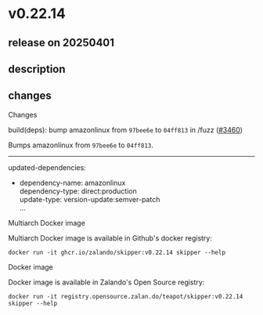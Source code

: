 # v0.22.14

## release on 20250401
## description
## changes
Changes

build(deps): bump amazonlinux from <code>97bee6e</code> to <code>04ff813</code> in /fuzz (<a class="issue-link js-issue-link" data-error-text="Failed to load title" data-id="2959219538" data-permission-text="Title is private" data-url="https://github.com/zalando/skipper/issues/3460" data-hovercard-type="pull_request" data-hovercard-url="/zalando/skipper/pull/3460/hovercard" href="https://github.com/zalando/skipper/pull/3460">#3460</a>)

Bumps amazonlinux from <code>97bee6e</code> to <code>04ff813</code>.

*** ** * ** ***

updated-dependencies:

* dependency-name: amazonlinux  
  dependency-type: direct:production  
  update-type: version-update:semver-patch  
  ...

Multiarch Docker image

Multiarch Docker image is available in Github's docker registry:

    docker run -it ghcr.io/zalando/skipper:v0.22.14 skipper --help

Docker image

Docker image is available in Zalando's Open Source registry:

    docker run -it registry.opensource.zalan.do/teapot/skipper:v0.22.14 skipper --help



